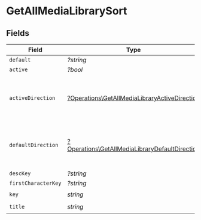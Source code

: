 # GetAllMediaLibrarySort


## Fields

| Field                                                                                                           | Type                                                                                                            | Required                                                                                                        | Description                                                                                                     | Example                                                                                                         |
| --------------------------------------------------------------------------------------------------------------- | --------------------------------------------------------------------------------------------------------------- | --------------------------------------------------------------------------------------------------------------- | --------------------------------------------------------------------------------------------------------------- | --------------------------------------------------------------------------------------------------------------- |
| `default`                                                                                                       | *?string*                                                                                                       | :heavy_minus_sign:                                                                                              | N/A                                                                                                             | asc                                                                                                             |
| `active`                                                                                                        | *?bool*                                                                                                         | :heavy_minus_sign:                                                                                              | N/A                                                                                                             | false                                                                                                           |
| `activeDirection`                                                                                               | [?Operations\GetAllMediaLibraryActiveDirection](../../Models/Operations/GetAllMediaLibraryActiveDirection.md)   | :heavy_minus_sign:                                                                                              | The direction of the sort. Can be either `asc` or `desc`.<br/>                                                  | asc                                                                                                             |
| `defaultDirection`                                                                                              | [?Operations\GetAllMediaLibraryDefaultDirection](../../Models/Operations/GetAllMediaLibraryDefaultDirection.md) | :heavy_minus_sign:                                                                                              | The direction of the sort. Can be either `asc` or `desc`.<br/>                                                  | asc                                                                                                             |
| `descKey`                                                                                                       | *?string*                                                                                                       | :heavy_minus_sign:                                                                                              | N/A                                                                                                             | titleSort:desc                                                                                                  |
| `firstCharacterKey`                                                                                             | *?string*                                                                                                       | :heavy_minus_sign:                                                                                              | N/A                                                                                                             | /library/sections/2/firstCharacter                                                                              |
| `key`                                                                                                           | *string*                                                                                                        | :heavy_check_mark:                                                                                              | N/A                                                                                                             | titleSort                                                                                                       |
| `title`                                                                                                         | *string*                                                                                                        | :heavy_check_mark:                                                                                              | N/A                                                                                                             | Title                                                                                                           |
